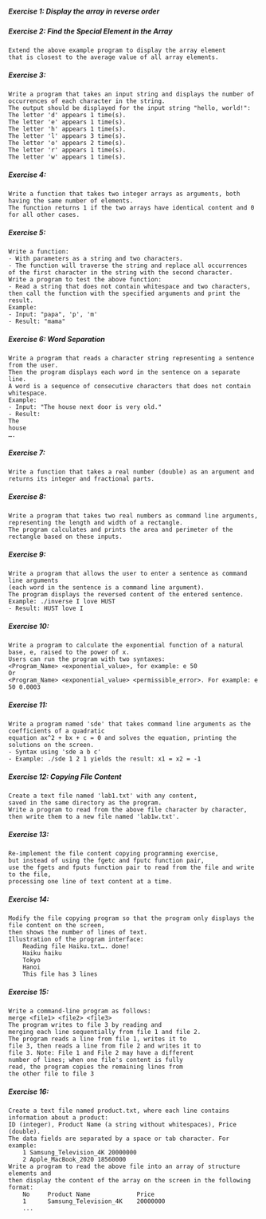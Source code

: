 ##### Exercise 1: Display the array in reverse order
##### Exercise 2: Find the Special Element in the Array
    Extend the above example program to display the array element 
    that is closest to the average value of all array elements.
##### Exercise 3:
    Write a program that takes an input string and displays the number of occurrences of each character in the string. 
    The output should be displayed for the input string "hello, world!":
    The letter 'd' appears 1 time(s).
    The letter 'e' appears 1 time(s).
    The letter 'h' appears 1 time(s).
    The letter 'l' appears 3 time(s).
    The letter 'o' appears 2 time(s).
    The letter 'r' appears 1 time(s).
    The letter 'w' appears 1 time(s).
##### Exercise 4:
    Write a function that takes two integer arrays as arguments, both having the same number of elements. 
    The function returns 1 if the two arrays have identical content and 0 for all other cases.
##### Exercise 5:
    Write a function:
    - With parameters as a string and two characters.
    - The function will traverse the string and replace all occurrences 
    of the first character in the string with the second character.
    Write a program to test the above function:
    - Read a string that does not contain whitespace and two characters, 
    then call the function with the specified arguments and print the result.
    Example:
    - Input: "papa", 'p', 'm'
    - Result: "mama"
##### Exercise 6: Word Separation
    Write a program that reads a character string representing a sentence from the user. 
    Then the program displays each word in the sentence on a separate line. 
    A word is a sequence of consecutive characters that does not contain whitespace.
    Example:
    - Input: "The house next door is very old."
    - Result:
    The
    house
    ….
##### Exercise 7: 
    Write a function that takes a real number (double) as an argument and returns its integer and fractional parts.
##### Exercise 8:
    Write a program that takes two real numbers as command line arguments, 
    representing the length and width of a rectangle.
    The program calculates and prints the area and perimeter of the rectangle based on these inputs.
##### Exercise 9:
    Write a program that allows the user to enter a sentence as command line arguments 
    (each word in the sentence is a command line argument). 
    The program displays the reversed content of the entered sentence.
    Example: ./inverse I love HUST
    - Result: HUST love I
##### Exercise 10:
    Write a program to calculate the exponential function of a natural base, e, raised to the power of x. 
    Users can run the program with two syntaxes:
    <Program_Name> <exponential_value>, for example: e 50
    Or
    <Program_Name> <exponential_value> <permissible_error>. For example: e 50 0.0003
##### Exercise 11:
    Write a program named 'sde' that takes command line arguments as the coefficients of a quadratic 
    equation ax^2 + bx + c = 0 and solves the equation, printing the solutions on the screen.
    - Syntax using 'sde a b c'
    - Example: ./sde 1 2 1 yields the result: x1 = x2 = -1
##### Exercise 12: Copying File Content
    Create a text file named 'lab1.txt' with any content, 
    saved in the same directory as the program.
    Write a program to read from the above file character by character, 
    then write them to a new file named 'lab1w.txt'.
##### Exercise 13:
    Re-implement the file content copying programming exercise, 
    but instead of using the fgetc and fputc function pair, 
    use the fgets and fputs function pair to read from the file and write to the file, 
    processing one line of text content at a time.
##### Exercise 14:
    Modify the file copying program so that the program only displays the file content on the screen, 
    then shows the number of lines of text.
    Illustration of the program interface:
        Reading file Haiku.txt…. done!
        Haiku haiku
        Tokyo
        Hanoi
        This file has 3 lines
##### Exercise 15: 
    Write a command-line program as follows:
    merge <file1> <file2> <file3>
    The program writes to file 3 by reading and
    merging each line sequentially from file 1 and file 2.
    The program reads a line from file 1, writes it to
    file 3, then reads a line from file 2 and writes it to
    file 3. Note: File 1 and File 2 may have a different
    number of lines; when one file's content is fully
    read, the program copies the remaining lines from
    the other file to file 3
##### Exercise 16:
    Create a text file named product.txt, where each line contains information about a product: 
    ID (integer), Product Name (a string without whitespaces), Price (double). 
    The data fields are separated by a space or tab character. For example:
        1 Samsung_Television_4K 20000000
        2 Apple_MacBook_2020 18560000
    Write a program to read the above file into an array of structure elements and 
    then display the content of the array on the screen in the following format:
        No     Product Name             Price
        1      Samsung_Television_4K    20000000
        ...







